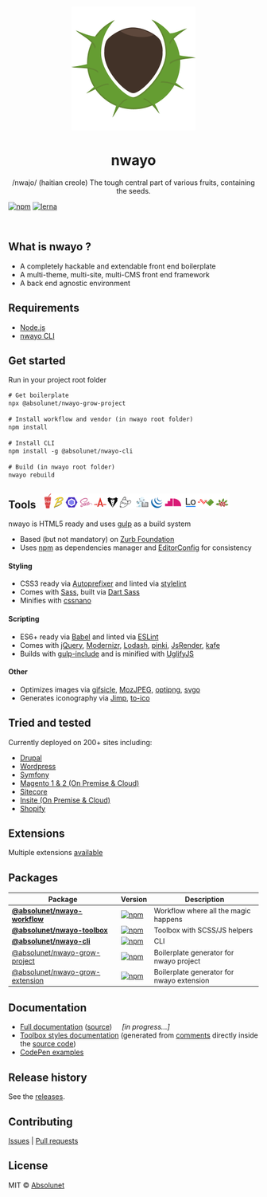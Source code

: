 <p align="center">
	<img src="https://github.com/absolunet/nwayo/raw/production/ressources/images/nwayo.png" width="250" height="250" alt="nwayo">
</p>
<h1 align="center"><strong>nwayo</strong></h1>
<p align="center">/nwajo/ (haitian creole) The tough central part of various fruits, containing the seeds.</p>

[![npm](https://img.shields.io/npm/v/@absolunet/nwayo-workflow.svg)](https://www.npmjs.com/package/@absolunet/nwayo-workflow)
[![lerna](https://img.shields.io/badge/maintained%20with-lerna-cc00ff.svg)](https://lernajs.io/)

<br>

## What is nwayo ?
- A completely hackable and extendable front end boilerplate
- A multi-theme, multi-site, multi-CMS front end framework
- A back end agnostic environment



## Requirements
- [Node.js](https://nodejs.org)
- [nwayo CLI](https://www.npmjs.com/package/@absolunet/nwayo-cli)



## Get started
Run in your project root folder
```shell
# Get boilerplate
npx @absolunet/nwayo-grow-project

# Install workflow and vendor (in nwayo root folder)
npm install

# Install CLI
npm install -g @absolunet/nwayo-cli

# Build (in nwayo root folder)
nwayo rebuild
```



## Tools &nbsp; <img src="https://github.com/absolunet/nwayo/raw/production/ressources/images/vendors.png" width="375" alt="nwayo vendors">
nwayo is HTML5 ready and uses [gulp](https://gulpjs.com) as a build system

- Based (but not mandatory) on [Zurb Foundation](https://foundation.zurb.com)
- Uses [npm](https://www.npmjs.com) as dependencies manager and [EditorConfig](https://editorconfig.org) for consistency

#### Styling
- CSS3 ready via [Autoprefixer](https://github.com/postcss/autoprefixer) and linted via [stylelint](https://stylelint.io)
- Comes with [Sass](https://sass-lang.com), built via [Dart Sass](https://www.npmjs.com/package/dart-sass)
- Minifies with [cssnano](https://cssnano.co)

#### Scripting
- ES6+ ready via [Babel](https://babeljs.io) and linted via [ESLint](https://eslint.org)
- Comes with [jQuery](https://jquery.com), [Modernizr](https://modernizr.com), [Lodash](https://lodash.com), [pinki](https://github.com/absolunet/pinki), [JsRender](https://www.jsviews.com), [kafe](https://documentation.absolunet.com/kafe/)
- Builds with [gulp-include](https://www.npmjs.com/package/@absolunet/gulp-include) and is minified with [UglifyJS](http://lisperator.net/uglifyjs)

#### Other
- Optimizes images via [gifsicle](https://www.lcdf.org/gifsicle), [MozJPEG](https://github.com/mozilla/mozjpeg), [optipng](http://optipng.sourceforge.net), [svgo](https://github.com/svg/svgo)
- Generates iconography via [Jimp](https://github.com/oliver-moran/jimp), [to-ico](https://github.com/kevva/to-ico)



## Tried and tested
Currently deployed on 200+ sites including:
- [Drupal](https://www.drupal.org)
- [Wordpress](https://wordpress.org)
- [Symfony](https://symfony.com)
- [Magento 1 & 2 (On Premise & Cloud)](https://magento.com)
- [Sitecore](https://www.sitecore.net)
- [Insite (On Premise & Cloud)](https://www.insitesoft.com)
- [Shopify](https://www.shopify.ca)

## Extensions
Multiple extensions [available](https://www.npmjs.com/search?q=keywords:nwayo-extension)


[//]: # (Doc)

## Packages

| Package | Version | Description |
|---|---|---|
| **[@absolunet/nwayo-workflow](packages/workflow)** | [![npm](https://img.shields.io/npm/v/@absolunet/nwayo-workflow.svg)](https://www.npmjs.com/package/@absolunet/nwayo-workflow) | Workflow where all the magic happens |
| **[@absolunet/nwayo-toolbox](packages/toolbox)** | [![npm](https://img.shields.io/npm/v/@absolunet/nwayo-toolbox.svg)](https://www.npmjs.com/package/@absolunet/nwayo-toolbox) | Toolbox with SCSS/JS helpers |
| **[@absolunet/nwayo-cli](packages/cli)** | [![npm](https://img.shields.io/npm/v/@absolunet/nwayo-cli.svg)](https://www.npmjs.com/package/@absolunet/nwayo-cli) | CLI |
| [@absolunet/nwayo-grow-project](packages/grow-project) | [![npm](https://img.shields.io/npm/v/@absolunet/nwayo-grow-project.svg)](https://www.npmjs.com/package/@absolunet/nwayo-grow-project) | Boilerplate generator for nwayo project |
| [@absolunet/nwayo-grow-extension](packages/grow-extension) | [![npm](https://img.shields.io/npm/v/@absolunet/nwayo-grow-extension.svg)](https://www.npmjs.com/package/@absolunet/nwayo-grow-extension) | Boilerplate generator for nwayo extension |

## Documentation
- [Full documentation](https://documentation.absolunet.com/nwayo) ([source](documentation))  &nbsp; &nbsp; _[in progress...]_
- [Toolbox styles documentation](https://documentation.absolunet.com/nwayo/toolbox/styles) (generated from [comments](http://sassdoc.com/) directly inside the [source code](packages/toolbox/styles))
- [CodePen examples](https://codepen.io/collection/XJWozK/)

[//]: # (/Doc)


## Release history
See the [releases](https://github.com/absolunet/nwayo/releases).

## Contributing
[Issues](https://github.com/absolunet/nwayo/issues) | [Pull requests](https://github.com/absolunet/nwayo/pulls)


[//]: # (Doc)

## License
MIT © [Absolunet](https://absolunet.com)

[//]: # (/Doc)

